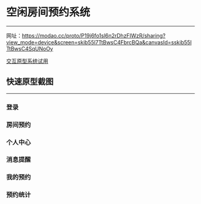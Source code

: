 # 空闲房间预约系统

---

网址：https://modao.cc/proto/P19j6fo1sl6n2rDhzFIWzR/sharing?view_mode=device&screen=skib55l7TtBwsC4FbrcBQa&canvasId=sskib55lTtBwsC4SqUNoOy

[交互原型系统试用](https://modao.cc/proto/P19j6fo1sl6n2rDhzFIWzR/sharing?view_mode=device&screen=skib55l7TtBwsC4FbrcBQa&canvasId=sskib55lTtBwsC4SqUNoOy)

## 快速原型截图

---

### 登录



### 房间预约



### 个人中心



###  消息提醒



### 我的预约



### 预约统计







